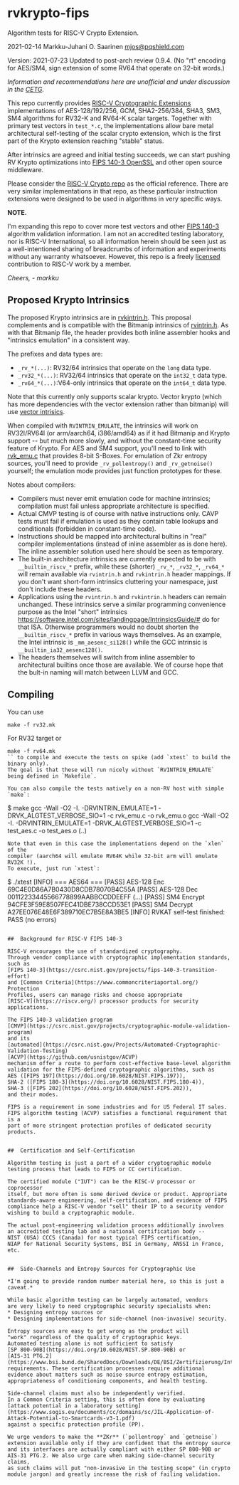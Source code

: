 #	rvkrypto-fips

Algorithm tests for RISC-V Crypto Extension.

2021-02-14	Markku-Juhani O. Saarinen <mjos@pqshield.com>

Version: 2021-07-23	Updated to post-arch review 0.9.4. (No "rt" encoding for
AES/SM4, sign extension of some RV64 that operate on 32-bit words.)

*Information and recommendations here are unofficial and under discussion in
the [CETG](https://wiki.riscv.org/display/TECH/Cryptographic+Extensions+TG).*


This repo currently provides 
[RISC-V Cryptographic Extensions](https://github.com/riscv/riscv-crypto)
implementations of AES-128/192/256, GCM, SHA2-256/384, SHA3, SM3, SM4 
algorithms for RV32-K and RV64-K scalar targets. Together with primary 
test vectors in `test_*.c`, the implementations allow bare metal 
architectural self-testing of the scalar crypto extension, which is the
first part of the Krypto extension reaching "stable" status.

After intrinsics are agreed and initial testing succeeds, we can start
pushing RV Krypto optimizations into 
[FIPS 140-3 OpenSSL](https://www.openssl.org/docs/OpenSSL300Design.html)
and other open source middleware.

Please consider the 
[RISC-V Crypto repo](https://github.com/riscv/riscv-crypto) as the official
reference. There are very similar implementations in that repo, as these
particular instruction extensions were designed to be used in algorithms
in very specific ways.

**NOTE.** 

I'm expanding this repo to cover more test vectors and other
[FIPS 140-3](https://csrc.nist.gov/projects/fips-140-3-transition-effort)
algorithm validation information. I am not an accredited testing laboratory,
nor is RISC-V International, so all information herein should be seen just 
as a well-intentioned sharing of breadcrumbs of information and experiments
without any warranty whatsoever. However, this repo is a freely 
[licensed](LICENSE) contribution to RISC-V work by a member.

*Cheers, - markku*


##	Proposed Krypto Intrinsics

The proposed Krypto intrinsics are in [rvkintrin.h](rvkintrin.h).
This proposal complements and is compatible with the Bitmanip intrinsics of
[rvintrin.h](https://github.com/riscv/riscv-bitmanip/blob/master/cproofs/rvintrin.h).
As with that Bitmanip file, the header provides both inline assembler hooks 
and "intrinsics emulation" in a consistent way.

The prefixes and data types are:

* `_rv_*(...)`: RV32/64 intrinsics that operate on the `long` data type.
* `_rv32_*(...)`:  RV32/64 intrinsics that operate on the `int32_t` data type.
* `_rv64_*(...)`:V64-only intrinsics that operate on the `int64_t` data type.

Note that this currently only supports scalar krypto. Vector krypto
(which has more dependencies with the vector extension rather than bitmanip)
will use [vector intrisics](https://github.com/riscv/rvv-intrinsic-doc).

When compiled with `RVINTRIN_EMULATE`, the intrinsics will work on 
RV32I/RV64I (or arm/aarch64, i386/amd64) as if it had Bitmanip and Krypto
support -- but much more slowly, and without the constant-time security 
feature of Krypto. For AES and SM4 support, you'll need to link with 
[rvk_emu.c](rvk_emu.c) that provides 8-bit S-Boxes. For emulation of 
Zkr entropy sources, you'll need to provide
`_rv_pollentropy()` and `_rv_getnoise()` yourself; the emulation mode 
provides just function prototypes for these.

Notes about compilers:

*	Compilers must never emit emulation code for machine intrinsics;
	compilation must fail unless appropriate architecture is specified.
*	Actual CMVP testing is of course with native instructions only.
	CAVP tests must fail if emulation is used as they contain table
	lookups and conditionals (forbidden in constant-time code).
*	Instructions should be mapped into architectural bultins in "real"
	compiler implementations (instead of inline assembler as is done here).
	The inline assembler solution used here should be seen as temporary.
*	The built-in architecture intrinsics are currently expected to be with 
	`__builtin_riscv_*` prefix, while these (shorter) `_rv_*`, `_rv32_*`, 
	`_rv64_*` will remain available via `rvintrin.h` and `rvkintrin.h`
	header mappings. If you don't want short-form intrinsics cluttering 
	your namespace, just don't include these headers.
*	Applications using the `rvintrin.h` and `rvkintrin.h` headers can remain
	unchanged. These intrinsics serve a similar programming convenience
	purpose as the Intel "short" intrinsics
	https://software.intel.com/sites/landingpage/IntrinsicsGuide/# do for that
	ISA. Otherwise programmers would no doubt shorten the `__builtin_riscv_*`
	prefix in various ways themselves. As an example, the Intel intrinsic 
	is `_mm_aesenc_si128()` 
	while the GCC intrinsic is `__builtin_ia32_aesenc128()`.	
*	The headers themselves will switch from inline assembler to
	architectural builtins once those are available. We of course hope that
	the bult-in naming will match between LLVM and GCC.


##	Compiling

You can use 
```
make -f rv32.mk
``` 
For RV32 target or 
```
make -f rv64.mk
`` to compile and execute the tests on spike (add `xtest` to build the
binary only).
The goal is that these will run nicely without `RVINTRIN_EMULATE` 
being defined in `Makefile`.

You can also compile the tests natively on a non-RV host with simple `make`:
```
$ make
gcc -Wall -O2 -I.  -DRVINTRIN_EMULATE=1 -DRVK_ALGTEST_VERBOSE_SIO=1 -c rvk_emu.c -o rvk_emu.o
gcc -Wall -O2 -I.  -DRVINTRIN_EMULATE=1 -DRVK_ALGTEST_VERBOSE_SIO=1 -c test_aes.c -o test_aes.o
(..)
```
Note that even in this case the implementations depend on the `xlen` of the
compiler (aarch64 will emulate RV64K while 32-bit arm will emulate RV32K !). 
To execute, just run `xtest`:
```
$ ./xtest 
[INFO] === AES64 ===
[PASS] AES-128 Enc 69C4E0D86A7B0430D8CDB78070B4C55A
[PASS] AES-128 Dec 00112233445566778899AABBCCDDEEFF
(...)
[PASS] SM4 Encrypt 94CFE3F59E8507FEC41DBE738CCD53E1
[PASS] SM4 Decrypt A27EE076E48E6F389710EC7B5E8A3BE5
[INFO] RVKAT self-test finished: PASS (no errors)
```

##	Background for RISC-V FIPS 140-3

RISC-V encourages the use of standardized cryptography.
Through vendor compliance with cryptographic implementation standards,
such as 
[FIPS 140-3](https://csrc.nist.gov/projects/fips-140-3-transition-effort)
and [Common Criteria](https://www.commoncriteriaportal.org/) Protection
Profiles, users can manage risks and choose appropriate 
[RISC-V](https://riscv.org/) processor products for security applications.

The FIPS 140-3 validation program
[CMVP](https://csrc.nist.gov/projects/cryptographic-module-validation-program)
and its 
[automated](https://csrc.nist.gov/Projects/Automated-Cryptographic-Validation-Testing)
[ACVP](https://github.com/usnistgov/ACVP) 
mechanism offer a route to perform cost-effective base-level algorithm
validation for the FIPS-defined cryptographic algorithms, such as
AES ([FIPS 197](https://doi.org/10.6028/NIST.FIPS.197)),
SHA-2 ([FIPS 180-3](https://doi.org/10.6028/NIST.FIPS.180-4)), 
SHA-3 ([FIPS 202](https://doi.org/10.6028/NIST.FIPS.202)),
and their modes. 

FIPS is a requirement in some industries and for US Federal IT sales.
FIPS algorithm testing (ACVP) satisfies a functional requirement that is a
part of more stringent protection profiles of dedicated security products.


##	Certification and Self-Certification

Algorithm testing is just a part of a wider cryptographic module
testing process that leads to FIPS or CC certification. 

The certified module ("IUT") can be the RISC-V processor or coprocessor
itself, but more often is some derived device or product. Appropriate
standards-aware engineering, self-certification, and evidence of FIPS
compliance help a RISC-V vendor "sell" their IP to a security vendor
wishing to build a cryptographic module. 

The actual post-engineering validation process additionally involves
an accredited testing lab and a national certification body -- 
NIST (USA) CCCS (Canada) for most typical FIPS certification,
NIAP for National Security Systems, BSI in Germany, ANSSI in France, etc.


##	Side-Channels and Entropy Sources for Cryptographic Use

*I'm going to provide random number material here, so this is just a caveat.*

While basic algorithm testing can be largely automated, vendors
are very likely to need cryptographic security specialists when:
* Designing entropy sources or 
* Designing implementations for side-channel (non-invasive) security.

Entropy sources are easy to get wrong as the product will 
"work" regardless of the quality of cryptographic keys. 
Automated testing alone is not sufficient to satisfy 
[SP 800-90B](https://doi.org/10.6028/NIST.SP.800-90B) or
[AIS-31 PTG.2](https://www.bsi.bund.de/SharedDocs/Downloads/DE/BSI/Zertifizierung/Interpretationen/AIS_31_Functionality_classes_for_random_number_generators_e.pdf)
requirements. These certification processes require additional
evidence about matters such as noise source entropy estimation, 
appropriateness of conditioning components, and health testing.

Side-channel claims must also be independently verified.
In a Common Criteria setting, this is often done by evaluating
[attack potential in a laboratory setting](https://www.sogis.eu/documents/cc/domains/sc/JIL-Application-of-Attack-Potential-to-Smartcards-v3-1.pdf)
against a specific protection profile (PP).

We urge vendors to make the **ZKr** (`pollentropy` and `getnoise`)
extension available only if they are confident that the entropy source
and its interfaces are actually compliant with either SP 800-90B or 
AIS-31 PTG.2. We also urge care when making side-channel security claims,
as such claims will put "non-invasive in the testing scope" (in crypto
module jargon) and greatly increase the risk of failing validation.

